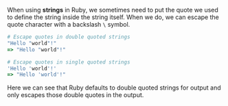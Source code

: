 When using **strings** in Ruby, we sometimes need to put the quote we used to define the string inside the string itself. When we do, we can escape the quote character with a backslash `\` symbol.
 
```ruby    
# Escape quotes in double quoted strings
"Hello "world"!"
=> "Hello "world"!"

# Escape quotes in single quoted strings
'Hello 'world'!'
=> "Hello 'world'!"
```

Here we can see that Ruby defaults to double quoted strings for output and only escapes those double quotes in the output.
